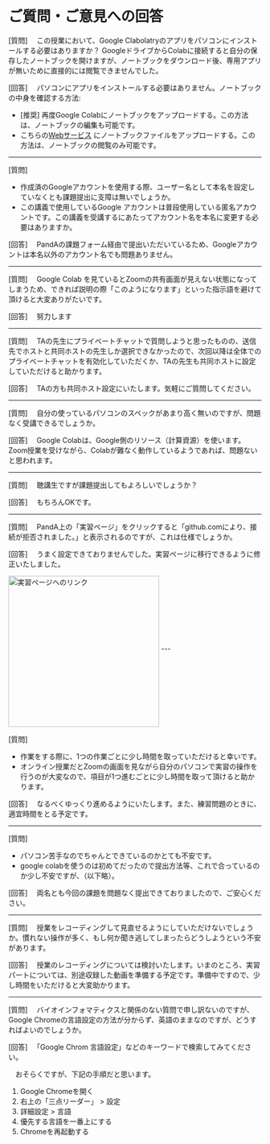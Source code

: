 # ご質問・ご意見への回答

[質問]
　この授業において、Google Clabolatryのアプリをパソコンにインストールする必要はありますか？
GoogleドライブからColabに接続すると自分の保存したノートブックを開けますが、ノートブックをダウンロード後、専用アプリが無いために直接的には閲覧できませんでした。

[回答]
　パソコンにアプリをインストールする必要はありません。ノートブックの中身を確認する方法:
- [推奨] 再度Google Colabにノートブックをアップロードする。この方法は、ノートブックの編集も可能です。
- こちらの[Webサービス](https://kokes.github.io/nbviewer.js/viewer.html) にノートブックファイルをアップロードする。この方法は、ノートブックの閲覧のみ可能です。

---

[質問]
- 作成済のGoogleアカウントを使用する際、ユーザー名として本名を設定していなくとも課題提出に支障は無いでしょうか。
- この講義で使用しているGoogle アカウントは普段使用している匿名アカウントです。この講義を受講するにあたってアカウント名を本名に変更する必要はありますか。

[回答]
　PandAの課題フォーム経由で提出いただいているため、Googleアカウントは本名以外のアカウント名でも問題ありません。

---

[質問]
　Google Colab を見ているとZoomの共有画面が見えない状態になってしまうため、できれば説明の際「このようになります」といった指示語を避けて頂けると大変ありがたいです。

[回答]
　努力します

---

[質問]
　TAの先生にプライベートチャットで質問しようと思ったものの、送信先でホストと共同ホストの先生しか選択できなかったので、次回以降は全体でのプライベートチャットを有効化していただくか、TAの先生も共同ホストに設定していただけると助かります。

[回答]
　TAの方も共同ホスト設定にいたします。気軽にご質問してください。

---

[質問]
　自分の使っているパソコンのスペックがあまり高く無いのですが、問題なく受講できるでしょうか。

[回答]
　Google Colabは、Google側のリソース（計算資源）を使います。Zoom授業を受けながら、Colabが難なく動作しているようであれば、問題ないと思われます。

---

[質問]
　聴講生ですが課題提出してもよろしいでしょうか？

[回答]
　もちろんOKです。

---

[質問]
　PandA上の「実習ページ」をクリックすると「github.comにより、接続が拒否されました。」と表示されるのですが、これは仕様でしょうか。

[回答]
　うまく設定できておりませんでした。実習ページに移行できるように修正いたしました。

<img src="https://lh3.googleusercontent.com/pw/ACtC-3eilU4zI50EeIfT9Tq0AILLWTC7nSyy_JFKiL5pboP_DSGe2eGgV5Jn8Lk-W0nGiIf3wakVZeXz7F-VRC4valExUAVfkEOE4uyaLWZgnaNRJwdQN9VVmQo2ualeU-yryypz6ppb3cMLYCZOwn--sVhd=w1238-h868-no?authuser=0" alt="実習ページへのリンク" height="300px" align="middle">
---

[質問]
- 作業をする際に、1つの作業ごとに少し時間を取っていただけると幸いです。
- オンライン授業だとZoomの画面を見ながら自分のパソコンで実習の操作を行うのが大変なので、項目が1つ進むごとに少し時間を取って頂けると助かります。

[回答]
　なるべくゆっくり進めるようにいたします。また、練習問題のときに、適宜時間をとる予定です。

---

[質問]
- パソコン苦手なのでちゃんとできているのかとても不安です。
- google colabを使うのは初めてだったので提出方法等、これで合っているのか少し不安ですが、（以下略）。

[回答]
　両名とも今回の課題を問題なく提出できておりましたので、ご安心ください。

---

[質問]
　授業をレコーディングして見直せるようにしていただけないでしょうか。慣れない操作が多く、もし何か聞き逃してしまったらどうしようという不安があります。

[回答]
　授業のレコーディングについては検討いたします。いまのところ、実習パートについては、別途収録した動画を準備する予定です。準備中ですので、少し時間をいただけると大変助かります。

---

[質問]
　バイオインフォマティクスと関係のない質問で申し訳ないのですが、Google Chromeの言語設定の方法が分からず、英語のままなのですが、どうすればよいのでしょうか。

[回答]
　「Google Chrom 言語設定」などのキーワードで検索してみてください。

　おそらくですが、下記の手順だと思います。
1. Google Chromeを開く
1. 右上の「三点リーダー」 > 設定
1. 詳細設定 > 言語
1. 優先する言語を一番上にする
1. Chromeを再起動する
